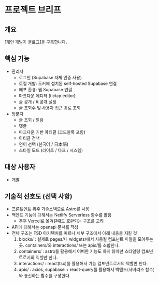 # 프로젝트 브리프

## 개요

[개인 개발자 블로그]을 구축합니다.

## 핵심 기능

- 관리자
  - 로그인 (Supabase 자체 인증 사용)
  - 로컬 개발: 도커에 설치된 self-hosted Supabase 연결
  - 배포 환경: 웹 Supabase 연결
  - 마크다운 에디터 (tictap editor)
  - 글 공개 / 비공개 설정
  - 글 조회수 및 사용자 접근 경로 조회
- 방문자
  - 글 조회 / 열람
  - 댓글
  - 마크다운 기반 아티클 (코드블록 포함)
  - 아티클 검색
  - 언어 선택 (한국어 / 日本語)
  - 스타일 모드 (라이트 / 다크 / 시스템)

## 대상 사용자

- 개발

## 기술적 선호도 (선택 사항)

- 프론트엔트 위주 기술스택으로 Astro를 사용
- 백엔드 기능에 대해서는 Netlify Serverless 함수를 활용
  - 추후 Vercel로 옮겨갈때도 호환되는 구조를 고려
- API에 대해서는 openapi 문서를 작성
- 전체 구조는 FSD 아키텍처를 따르나 세부 구조에서 아래 내용을 지킬 것
  1. blocks/ : 실제로 pages/나 widgets/에서 사용될 컴포넌트 파일을 모아두는 곳. containers/와 interactions/ 또는 apis/를 조합한다.
  2. containers/ : astro를 활용해서 어떠한 기능도 하지 않지만 스타일링 컴포넌트로서의 역할만 한다.
  3. interactions/ : react(tsx)를 활용해서 기능 컴포넌트로서의 역할만 한다.
  4. apis/ : axios, supabase + react-query를 활용해서 백엔드(서버리스 함수)와 통신하는 함수를 구성한다.
